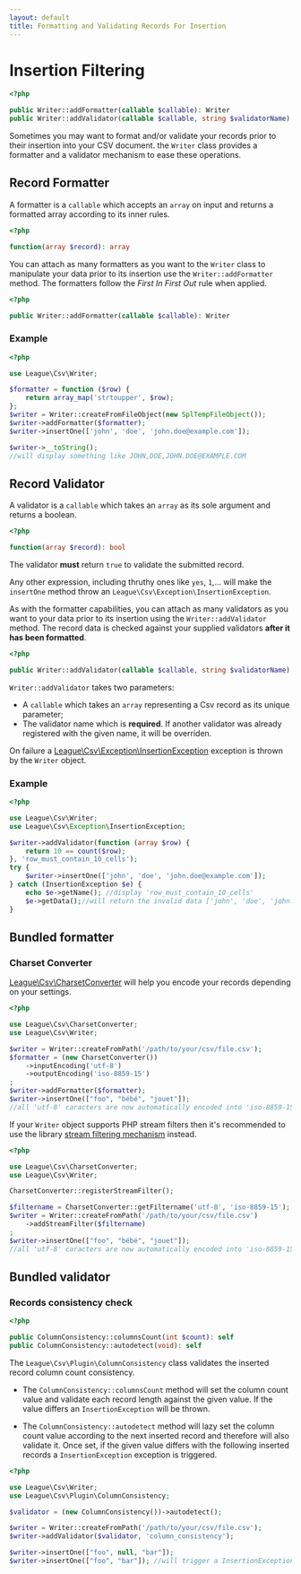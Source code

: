 ```yaml
---
layout: default
title: Formatting and Validating Records For Insertion
---
```


# Insertion Filtering

~~~php
<?php

public Writer::addFormatter(callable $callable): Writer
public Writer::addValidator(callable $callable, string $validatorName): Writer
~~~

Sometimes you may want to format and/or validate your records prior to their insertion into your CSV document. the `Writer` class provides a formatter and a validator mechanism to ease these operations.

## Record Formatter

A formatter is a `callable` which accepts an `array` on input and returns a formatted array according to its inner rules.

~~~php
<?php

function(array $record): array
~~~

You can attach as many formatters as you want to the `Writer` class to manipulate your data prior to its insertion use the `Writer::addFormatter` method. The formatters follow the *First In First Out* rule when applied.

~~~php
<?php

public Writer::addFormatter(callable $callable): Writer
~~~

### Example

~~~php
<?php

use League\Csv\Writer;

$formatter = function ($row) {
    return array_map('strtoupper', $row);
};
$writer = Writer::createFromFileObject(new SplTempFileObject());
$writer->addFormatter($formatter);
$writer->insertOne(['john', 'doe', 'john.doe@example.com']);

$writer->__toString();
//will display something like JOHN,DOE,JOHN.DOE@EXAMPLE.COM
~~~

## Record Validator

A validator is a `callable` which takes an `array` as its sole argument and returns a boolean.

~~~php
<?php

function(array $record): bool
~~~

The validator **must** return `true` to validate the submitted record.

Any other expression, including thruthy ones like `yes`, `1`,... will make the `insertOne` method throw an `League\Csv\Exception\InsertionException`.

As with the formatter capabilities, you can attach as many validators as you want to your data prior to its insertion using the `Writer::addValidator` method. The record data is checked against your supplied validators **after it has been formatted**.

~~~php
<?php

public Writer::addValidator(callable $callable, string $validatorName): Writer
~~~

`Writer::addValidator` takes two parameters:

- A `callable` which takes an `array` representing a Csv record as its unique parameter;
- The validator name which is **required**. If another validator was already registered with the given name, it will be overriden.

On failure a [League\Csv\Exception\InsertionException](/9.0/connections/exceptions/#runtime-exceptions) exception is thrown by the `Writer` object.

### Example

~~~php
<?php

use League\Csv\Writer;
use League\Csv\Exception\InsertionException;

$writer->addValidator(function (array $row) {
    return 10 == count($row);
}, 'row_must_contain_10_cells');
try {
    $writer->insertOne(['john', 'doe', 'john.doe@example.com']);
} catch (InsertionException $e) {
    echo $e->getName(); //display 'row_must_contain_10_cells'
    $e->getData();//will return the invalid data ['john', 'doe', 'john.doe@example.com']
}
~~~

## Bundled formatter

### Charset Converter

[League\Csv\CharsetConverter](/9.0/converter/charset/) will help you encode your records depending on your settings.

~~~php
<?php

use League\Csv\CharsetConverter;
use League\Csv\Writer;

$writer = Writer::createFromPath('/path/to/your/csv/file.csv');
$formatter = (new CharsetConverter())
    ->inputEncoding('utf-8')
    ->outputEncoding('iso-8859-15')
;
$writer->addFormatter($formatter);
$writer->insertOne(["foo", "bébé", "jouet"]);
//all 'utf-8' caracters are now automatically encoded into 'iso-8859-15' charset
~~~

If your `Writer` object supports PHP stream filters then it's recommended to use the library [stream filtering mechanism](/9.0/connections/filters/) instead.

~~~php
<?php

use League\Csv\CharsetConverter;
use League\Csv\Writer;

CharsetConverter::registerStreamFilter();

$filtername = CharsetConverter::getFiltername('utf-8', 'iso-8859-15');
$writer = Writer::createFromPath('/path/to/your/csv/file.csv')
    ->addStreamFilter($filtername)
;
$writer->insertOne(["foo", "bébé", "jouet"]);
//all 'utf-8' caracters are now automatically encoded into 'iso-8859-15' charset
~~~

## Bundled validator

### Records consistency check

~~~php
<?php

public ColumnConsistency::columnsCount(int $count): self
public ColumnConsistency::autodetect(void): self
~~~

The `League\Csv\Plugin\ColumnConsistency` class validates the inserted record column count consistency.

- The `ColumnConsistency::columnsCount` method will set the column count value and validate each record length against the given value. If the value differs an `InsertionException` will be thrown.

- The `ColumnConsistency::autodetect` method will lazy set the column count value according to the next inserted record and therefore will also validate it. Once set, if the given value differs with the following inserted records a `InsertionException` exception is triggered.

~~~php
<?php

use League\Csv\Writer;
use League\Csv\Plugin\ColumnConsistency;

$validator = (new ColumnConsistency())->autodetect();

$writer = Writer::createFromPath('/path/to/your/csv/file.csv');
$writer->addValidator($validator, 'column_consistency');

$writer->insertOne(["foo", null, "bar"]);
$writer->insertOne(["foo", "bar"]); //will trigger a InsertionException exception
~~~
